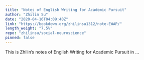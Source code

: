 ```yaml
---
title: "Notes of English Writing for Academic Pursuit"
author: "Zhilin Su"
date: "2020-04-16T04:09:40Z"
link: "https://bookdown.org/zhilinsu1312/note-EWAP/"
length_weight: "7.5%"
repo: "zhilinsu/social-neuroscience"
pinned: false
---
```


This is Zhilin’s notes of English Writing for Academic Pursuit in ...
